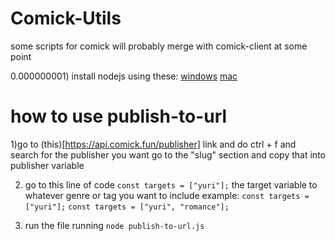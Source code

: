 # Comick-Utils
some scripts for comick will probably merge with comick-client at some point 

0.000000001) install nodejs  using these: 
[windows](https://www.youtube.com/watch?v=06X51c6WHsQ) 
[mac](https://www.youtube.com/watch?v=l53HbzbSwxQ)

# how to use publish-to-url

1)go to (this)[https://api.comick.fun/publisher] link and do ctrl + f and search for the publisher you want go to the "slug" section
and copy that into publisher variable

2) go to this line of code ``const targets = ["yuri"];`` the target variable to whatever genre or tag you want to include example:
``const targets = ["yuri"];``
``const targets = ["yuri", "romance"];``

3) run the file running ``node publish-to-url.js``

